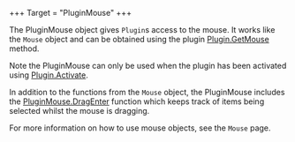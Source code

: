 +++
Target = "PluginMouse"
+++

The PluginMouse object gives `Plugin`s access to the mouse. It works like the `Mouse` object and can be obtained using the plugin [Plugin.GetMouse](https://developer.roblox.com/api-reference/function/Plugin/GetMouse) method.Note the PluginMouse can only be used when the plugin has been activated using [Plugin.Activate](https://developer.roblox.com/api-reference/function/Plugin/Activate).In addition to the functions from the `Mouse` object, the PluginMouse includes the [PluginMouse.DragEnter](https://developer.roblox.com/api-reference/event/PluginMouse/DragEnter) function which keeps track of items being selected whilst the mouse is dragging.For more information on how to use mouse objects, see the `Mouse` page.